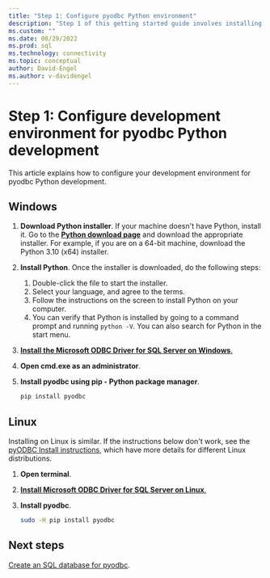 ```yaml
---
title: "Step 1: Configure pyodbc Python environment"
description: "Step 1 of this getting started guide involves installing Python, the Microsoft ODBC Driver for SQL Server, and pyODBC into your development environment."
ms.custom: ""
ms.date: 08/29/2022
ms.prod: sql
ms.technology: connectivity
ms.topic: conceptual
author: David-Engel
ms.author: v-davidengel
---
```

# Step 1: Configure development environment for pyodbc Python development

This article explains how to configure your development environment for pyodbc Python development.

## Windows

1. **Download Python installer**. If your machine doesn't have Python, install it. Go to the [**Python download page**](https://www.python.org/downloads/windows/) and download the appropriate installer. For example, if you are on a 64-bit machine, download the Python 3.10 (x64) installer.  
  
2. **Install Python**. Once the installer is downloaded, do the following steps:

   1. Double-click the file to start the installer.
   1. Select your language, and agree to the terms.
   1. Follow the instructions on the screen to install Python on your computer.
   1. You can verify that Python is installed by going to a command prompt and running `python -V`. You can also search for Python in the start menu.

3. [**Install the Microsoft ODBC Driver for SQL Server on Windows**.](../../odbc/windows/system-requirements-installation-and-driver-files.md#installing-microsoft-odbc-driver-for-sql-server)
  
4. **Open cmd.exe as an administrator**.

5. **Install pyodbc using pip - Python package manager**.

   ```cmd
   pip install pyodbc  
   ```

## Linux

Installing on Linux is similar. If the instructions below don't work, see the [pyODBC Install instructions](https://github.com/mkleehammer/pyodbc/wiki/Install), which have more details for different Linux distributions.

1. **Open terminal**.

2. [**Install Microsoft ODBC Driver for SQL Server on Linux**.](../../odbc/linux-mac/installing-the-microsoft-odbc-driver-for-sql-server.md)

3. **Install pyodbc**.  

   ```bash  
   sudo -H pip install pyodbc
   ```

## Next steps

[Create an SQL database for pyodbc](step-2-create-a-sql-database-for-pyodbc-python-development.md).
